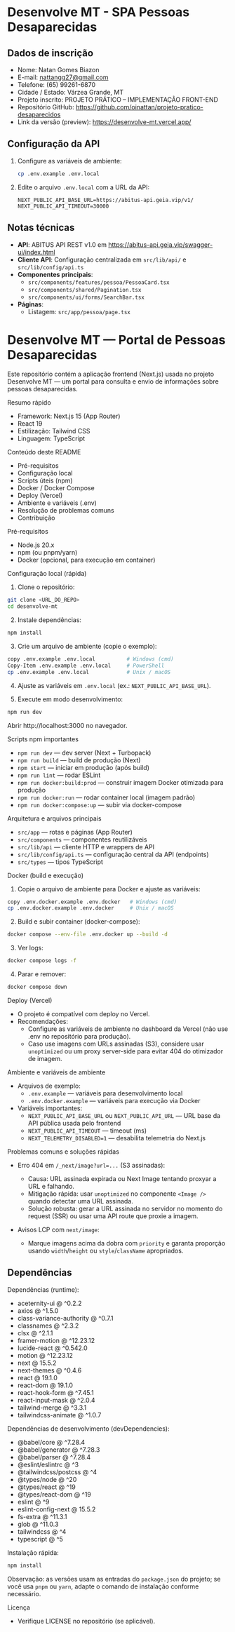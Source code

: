 # Desenvolve MT - SPA Pessoas Desaparecidas

## Dados de inscrição
- Nome: Natan Gomes Biazon
- E-mail: nattangg27@gmail.com
- Telefone: (65) 99261-6870
- Cidade / Estado: Várzea Grande, MT
- Projeto inscrito: PROJETO PRÁTICO – IMPLEMENTAÇÃO FRONT-END
- Repositório GitHub: https://github.com/oinattan/projeto-pratico-desaparecidos
- Link da versão (preview): https://desenvolve-mt.vercel.app/

## Configuração da API

1. Configure as variáveis de ambiente:
   ```bash
   cp .env.example .env.local
   ```

2. Edite o arquivo `.env.local` com a URL da API:
   ```env
   NEXT_PUBLIC_API_BASE_URL=https://abitus-api.geia.vip/v1/
   NEXT_PUBLIC_API_TIMEOUT=30000
   ```

## Notas técnicas

- **API**: ABITUS API REST v1.0 em https://abitus-api.geia.vip/swagger-ui/index.html
- **Cliente API**: Configuração centralizada em `src/lib/api/` e `src/lib/config/api.ts`
- **Componentes principais**:
  - `src/components/features/pessoa/PessoaCard.tsx`
  - `src/components/shared/Pagination.tsx`
  - `src/components/ui/forms/SearchBar.tsx`
- **Páginas**:
  - Listagem: `src/app/pessoa/page.tsx`
# Desenvolve MT — Portal de Pessoas Desaparecidas

Este repositório contém a aplicação frontend (Next.js) usada no projeto Desenvolve MT — um portal para consulta e envio de informações sobre pessoas desaparecidas.

Resumo rápido
- Framework: Next.js 15 (App Router)
- React 19
- Estilização: Tailwind CSS
- Linguagem: TypeScript

Conteúdo deste README
- Pré-requisitos
- Configuração local
- Scripts úteis (npm)
- Docker / Docker Compose
- Deploy (Vercel)
- Ambiente e variáveis (.env)
- Resolução de problemas comuns
- Contribuição

Pré-requisitos
- Node.js 20.x
- npm (ou pnpm/yarn)
- Docker (opcional, para execução em container)

Configuração local (rápida)
1. Clone o repositório:

```bash
git clone <URL_DO_REPO>
cd desenvolve-mt
```

2. Instale dependências:

```bash
npm install
```

3. Crie um arquivo de ambiente (copie o exemplo):

```bash
copy .env.example .env.local          # Windows (cmd)
Copy-Item .env.example .env.local     # PowerShell
cp .env.example .env.local            # Unix / macOS
```

4. Ajuste as variáveis em `.env.local` (ex.: `NEXT_PUBLIC_API_BASE_URL`).

5. Execute em modo desenvolvimento:

```bash
npm run dev
```

Abrir http://localhost:3000 no navegador.

Scripts npm importantes
- `npm run dev` — dev server (Next + Turbopack)
- `npm run build` — build de produção (Next)
- `npm start` — iniciar em produção (após build)
- `npm run lint` — rodar ESLint
- `npm run docker:build:prod` — construir imagem Docker otimizada para produção
- `npm run docker:run` — rodar container local (imagem padrão)
- `npm run docker:compose:up` — subir via docker-compose

Arquitetura e arquivos principais
- `src/app` — rotas e páginas (App Router)
- `src/components` — componentes reutilizáveis
- `src/lib/api` — cliente HTTP e wrappers de API
- `src/lib/config/api.ts` — configuração central da API (endpoints)
- `src/types` — tipos TypeScript

Docker (build e execução)
1. Copie o arquivo de ambiente para Docker e ajuste as variáveis:

```bash
copy .env.docker.example .env.docker   # Windows (cmd)
cp .env.docker.example .env.docker     # Unix / macOS
```

2. Build e subir container (docker-compose):

```bash
docker compose --env-file .env.docker up --build -d
```

3. Ver logs:

```bash
docker compose logs -f
```

4. Parar e remover:

```bash
docker compose down
```

Deploy (Vercel)
- O projeto é compatível com deploy no Vercel.
- Recomendações:
   - Configure as variáveis de ambiente no dashboard da Vercel (não use .env no repositório para produção).
   - Caso use imagens com URLs assinadas (S3), considere usar `unoptimized` ou um proxy server-side para evitar 404 do otimizador de imagem.

Ambiente e variáveis de ambiente
- Arquivos de exemplo:
   - `.env.example` — variáveis para desenvolvimento local
   - `.env.docker.example` — variáveis para execução via Docker
- Variáveis importantes:
   - `NEXT_PUBLIC_API_BASE_URL` ou `NEXT_PUBLIC_API_URL` — URL base da API pública usada pelo frontend
   - `NEXT_PUBLIC_API_TIMEOUT` — timeout (ms)
   - `NEXT_TELEMETRY_DISABLED=1` — desabilita telemetria do Next.js

Problemas comuns e soluções rápidas
- Erro 404 em `/_next/image?url=...` (S3 assinadas):
   - Causa: URL assinada expirada ou Next Image tentando proxyar a URL e falhando.
   - Mitigação rápida: usar `unoptimized` no componente `<Image />` quando detectar uma URL assinada.
   - Solução robusta: gerar a URL assinada no servidor no momento do request (SSR) ou usar uma API route que proxie a imagem.

- Avisos LCP com `next/image`:
   - Marque imagens acima da dobra com `priority` e garanta proporção usando `width`/`height` ou `style`/`className` apropriados.

## Dependências

Dependências (runtime):

- aceternity-ui @ ^0.2.2
- axios @ ^1.5.0
- class-variance-authority @ ^0.7.1
- classnames @ ^2.3.2
- clsx @ ^2.1.1
- framer-motion @ ^12.23.12
- lucide-react @ ^0.542.0
- motion @ ^12.23.12
- next @ 15.5.2
- next-themes @ ^0.4.6
- react @ 19.1.0
- react-dom @ 19.1.0
- react-hook-form @ ^7.45.1
- react-input-mask @ ^2.0.4
- tailwind-merge @ ^3.3.1
- tailwindcss-animate @ ^1.0.7

Dependências de desenvolvimento (devDependencies):

- @babel/core @ ^7.28.4
- @babel/generator @ ^7.28.3
- @babel/parser @ ^7.28.4
- @eslint/eslintrc @ ^3
- @tailwindcss/postcss @ ^4
- @types/node @ ^20
- @types/react @ ^19
- @types/react-dom @ ^19
- eslint @ ^9
- eslint-config-next @ 15.5.2
- fs-extra @ ^11.3.1
- glob @ ^11.0.3
- tailwindcss @ ^4
- typescript @ ^5

Instalação rápida:

```bash
npm install
```

Observação: as versões usam as entradas do `package.json` do projeto; se você usa `pnpm` ou `yarn`, adapte o comando de instalação conforme necessário.

Licença
- Verifique LICENSE no repositório (se aplicável).
